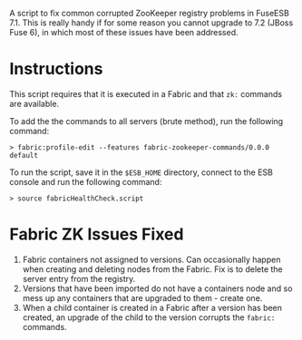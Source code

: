 A script to fix common corrupted ZooKeeper registry problems in FuseESB 7.1. This is really handy if for some reason you cannot upgrade to 7.2 (JBoss Fuse 6), in which most of these issues have been addressed.

# Instructions
This script requires that it is executed in a Fabric and that `zk:` commands are available.

To add the the commands to all servers (brute method), run the following command:

    > fabric:profile-edit --features fabric-zookeeper-commands/0.0.0 default

To run the script, save it in the `$ESB_HOME` directory, connect to the ESB console and run the following command:

    > source fabricHealthCheck.script
    
# Fabric ZK Issues Fixed
1. Fabric containers not assigned to versions. Can occasionally happen when creating and deleting nodes from the Fabric. Fix is to delete the server entry from the registry.
2. Versions that have been imported do not have a containers node and so mess up any containers that are upgraded to them - create one.
3. When a child container is created in a Fabric after a version has been created, an upgrade of the child to the version corrupts the `fabric:` commands.

